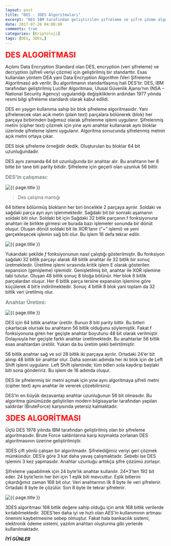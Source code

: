 ```yaml
---
layout: post
title: "DES - 3DES Algoritmaları"
excerpt: "DES IBM tarafından geliştirilen şifreleme ve şifre çözme algoritmasıdır."
date: 2017-07-20 04:00:00
comments: true
categories: [Kriptoloji]
tags: [DES, 3DES,]
---
```


**<font color="red" size="5"> DES ALGORİTMASI</font>**

Açılımı Data Encryption Standard olan DES, encryption (veri şifreleme) ve decryption (şifreli veriyi çözme) için geliştirilmiş bir standarttır. Esas kullanılan yöntem DEA yani Data Encryption Algorithm (Veri Şifreleme Algoritması) adı verilir. Bu algoritmanın standartlaşmış hali DES’tir.
DES, IBM tarafından geliştirilmiş Lucifer Algoritması, Ulusal Güvenlik Ajansı’nın (NSA – National Security Agency) uygulandığı değişikliklerin ardından 1977 yılında resmi bilgi şifreleme standardı olarak kabul edildi.

DES en yaygın kullanıma sahip bir blok şifreleme algoritmasıdır. Yani şifrelenecek olan açık metin (plain text) parçalara bölünerek (blok) her parçaya birbirinden bağımsız olarak şifrelenme işlemi uygulanır. Şifrelenmiş metini (cipher text) çözmek için yine aynı anahtar kullanarak aynı bloklar üzerinde şifreleme işlemi uygulanır. Algoritma sonucunda şifrelenmiş metnin açık metni ortaya çıkar.

DES blok şifreleme örneğidir dedik. Oluşturulan bu bloklar 64 bit uzunluğundadır.

DES aynı zamanda 64 bit uzunluğunda bir anahtar alır. Bu anahtarın her 8 bitte bir tane biti parity bitidir. Şifreleme için geçerli olan uzunluk 56 bittir.

**<font color="#7f8c8d" size="3">DES’in çalışması:</font>**

<img src="{{ site.url }}/img/DES/des_birgecis.jpg" alt="{{ page.title }}">

>Des çalışma mantığı

64 bitlere bölünmüş blokların her biri öncelikle 2 parçaya ayrılır. Soldaki ve sağdaki parça ayrı ayrı işlenmektedir. Sağdaki bit bir sonraki aşamanın soldaki biti olur. Soldaki bit için Sağdaki 32 bitlik parçanın f fonksiyonuna anahtarı ile birlikte girmesi ve burada bazı işlemeler sonunda bir dönüt oluşur. Oluşan dönüt soldaki bit ile XOR’lanır (“+” işlemi) ve yeni gerçekleşecek işlemin sağ biti olur. Bu işlem 16 defa tekrar edilir.

<img src="{{ site.url }}/img/DES/des_fonk.jpg" alt="{{ page.title }}">

Yukarıdaki şekilde <i>f</i> fonksiyonunun nasıl çalıştığı gösterilmiştir. Bu fonksiyon sağdaki 32 bitlik parçayı alarak 48 bitlik anahtar ile 32 bitlik bir sonuç üretmektedir. Üretilme işlemi sırasında kritik işlem E olarak gösterilen expansion (genişleme) işlemidir. Genişletilmiş bit, anahtar ile XOR işlemine tabi tutulur. Oluşan 48 bitlik sonuç 8 bloğa bölünür. Her blok 6 bitlik parçalardan oluşur. Her 6 bitlik parça tersine expansion işlemine göre küçülerek 4 bit’e indirilmektedir. Sonuç 4 bitlik 8 blok yani toplam da 32 bitlik veri üretilmiş olur.

**<font color="#7f8c8d" size="3">Anahtar Üretimi:</font>**

<img src="{{ site.url }}/img/DES/des_anahtar.jpg" alt="{{ page.title }}">

DES için 64 bitlik anahtar üretilir. Bunun 8 biti parity bittir. Bu bitleri çıkartacak olursak bu anahtarın 56 bitlik olduğunu söylemiştik. Fakat f fonksiyonuna giren her geçişte anahtar boyutunu 48 bit olarak verilmiştir. Dolayısıyla her geçişte farklı anahtar üretilmektedir. Bu anahtarlar 56 bitlik esas anahtardan üretilir. Yukarı da bu üretim şekli belirtilmiştir.

56 bitlik anahtar sağ ve sol 28 bitlik iki parçaya ayrılır. Ortadaki 24’er bit alınıp 48 bitlik bir anahtar olur. Daha sonraki adımda her iki blok için de Left Shift işlemi uygulanır. Left Shift işleminde; tüm bitleri sola kaydırıp baştaki biti sona göndeririz. Bu işlem de 16 adımda oluşur.

DES ile şifrelenmiş bir metni açmak için yine aynı algoritmaya şifreli metni (cipher text) aynı anahtar ile vererek çözebilirsiniz.

DES’in en büyük dezavantajı anahtar uzunluğunun 56 bit olmasıdır. Bu algoritma günümüzde geliştirilen modern bilgisayarlar tarafından yapılan saldırılar (BruteForce) karşısında yetersiz kalmaktadır.

**<font color="red" size="5"> 3DES ALGORİTMASI</font>**

Üçlü DES 1978 yılında IBM tarafından geliştirilmiş olan bir şifreleme algoritmasıdır. Brute Force saldırılarına karşı koymakta zorlanan DES algoritmasının üzerine geliştirilmiştir.

3DES çift yönlü çalışan bir algoritmadır. Şifrelediğimiz veriyi geri çözmek mümkündür. DES’e göre 3 kat daha yavaş çalışmaktadır. Sebebi ise DES işlemini 3 kez yapmasıdır. Anahtar uzunluğu arttıkça şifre çözümü zorlaşır.

Şifreleme yapabilmek için 24 byte’lık anahtar kullanılır. 24*3’ten 192 bit eder. 24 byte’lerin her biri için 1 eşlik biti mevcuttur. Eşlik bitlerini çıkardığımız zaman 168 bit olur. Veri anahtarının ilk 8 byte ile veri şifrelenir. Ortadaki 8 byte ile çözülür. Son 8 byte ile tekrar şifrelenir.

<img src="{{ site.url }}/img/DES/3DES.jpg" alt="{{ page.title }}">

3DES algoritması 168 bitlik değere sahip olduğu için artık 168 bitlik verilerde kırılabilmektedir. 3DES’ten daha iyi ve hızlı olan <i>AES’in</i> kullanımının artması önemini kaybetmesine sebep olmuştur. Fakat hala bankacılık sistemi, elektronik ödeme sistemi, yazılım anahtarı oluşturma gibi yerlerde kullanılmaktadır.

***İYİ GÜNLER***
